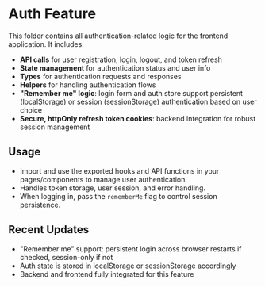 # Auth Feature

This folder contains all authentication-related logic for the frontend application. It includes:

- **API calls** for user registration, login, logout, and token refresh
- **State management** for authentication status and user info
- **Types** for authentication requests and responses
- **Helpers** for handling authentication flows
- **"Remember me" logic**: login form and auth store support persistent (localStorage) or session (sessionStorage) authentication based on user choice
- **Secure, httpOnly refresh token cookies**: backend integration for robust session management

## Usage

- Import and use the exported hooks and API functions in your pages/components to manage user authentication.
- Handles token storage, user session, and error handling.
- When logging in, pass the `rememberMe` flag to control session persistence.

## Recent Updates

- "Remember me" support: persistent login across browser restarts if checked, session-only if not
- Auth state is stored in localStorage or sessionStorage accordingly
- Backend and frontend fully integrated for this feature
